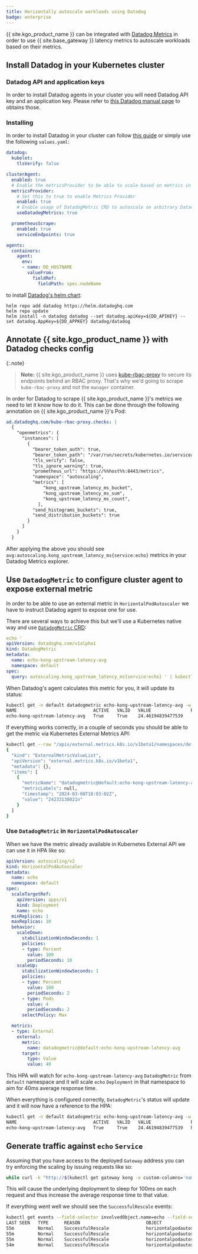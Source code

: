 ```yaml
---
title: Horizontally autoscale workloads using Datadog
badge: enterprise
---
```


{{ site.kgo_product_name }} can be integrated with [Datadog Metrics][dmetrics]
in order to use {{ site.base_gateway }} latency metrics to autoscale workloads
based on their metrics.

[dmetrics]: https://docs.datadoghq.com/metrics/

## Install Datadog in your Kubernetes cluster

### Datadog API and application keys

In order to install Datadog agents in your cluster you will need Datadog API key
and an application key. Please refer to [this Datadog manual page][ddkeys] to obtains those.

[ddkeys]: https://docs.datadoghq.com/account_management/api-app-keys/

### Installing

In order to install Datadog in your cluster can follow [this guide][ddk8sguide]
or simply use the following `values.yaml`:

```yaml
datadog:
  kubelet:
    tlsVerify: false

clusterAgent:
  enabled: true
  # Enable the metricsProvider to be able to scale based on metrics in Datadog
  metricsProvider:
    # Set this to true to enable Metrics Provider
    enabled: true
    # Enable usage of DatadogMetric CRD to autoscale on arbitrary Datadog queries
    useDatadogMetrics: true

  prometheusScrape:
    enabled: true
    serviceEndpoints: true

agents:
  containers:
    agent:
      env:
      - name: DD_HOSTNAME
        valueFrom:
          fieldRef:
            fieldPath: spec.nodeName
```

to install [Datadog's helm chart][ddchart]:

```
helm repo add datadog https://helm.datadoghq.com
helm repo update
helm install -n datadog datadog --set datadog.apiKey=${DD_APIKEY} --set datadog.AppKey=${DD_APPKEY} datadog/datadog
```

[ddk8sguide]: https://docs.datadoghq.com/containers/kubernetes/installation/?tab=helm
[ddchart]: https://github.com/DataDog/helm-charts/tree/main/charts/datadog

## Annotate {{ site.kgo_product_name }} with Datadog checks config

{:.note}
> **Note:** {{ site.kgo_product_name }} uses [kube-rbac-proxy][kuberbacproxy_github]
> to secure its endpoints behind an RBAC proxy. That's why we'd going to scrape `kube-rbac-proxy`
> and not the `manager` container.


In order for Datadog to scrape {{ site.kgo_product_name }}'s metrics we need to let it know how to do it.
This can be done through the following annotation on {{ site.kgo_product_name }}'s Pod:

```yaml
ad.datadoghq.com/kube-rbac-proxy.checks: |
  {
    "openmetrics": {
      "instances": [
        {
          "bearer_token_auth": true,
          "bearer_token_path": "/var/run/secrets/kubernetes.io/serviceaccount/token",
          "tls_verify": false,
          "tls_ignore_warning": true,
          "prometheus_url": "https://%%host%%:8443/metrics",
          "namespace": "autoscaling",
          "metrics": [
              "kong_upstream_latency_ms_bucket",
              "kong_upstream_latency_ms_sum",
              "kong_upstream_latency_ms_count",
            ],
          "send_histograms_buckets": true,
          "send_distribution_buckets": true
        }
      ]
    }
  }
```

After applying the above you should see `avg:autoscaling.kong_upstream_latency_ms{service:echo}` metrics in your Datadog Metrics explorer.

[kuberbacproxy_github]: https://github.com/brancz/kube-rbac-proxy

## Use `DatadogMetric` to configure cluster agent to expose external metric

In order to be able to use an external metric in `HorizontalPodAutoscaler` we have
to instruct Datadog agent to expose one for use.

There are several ways to achieve this but we'll use a Kubernetes native way and
use [`DatadogMetric` CRD][ddmetricguide]:

```yaml
echo '
apiVersion: datadoghq.com/v1alpha1
kind: DatadogMetric
metadata:
  name: echo-kong-upstream-latency-avg
  namespace: default
spec:
  query: autoscaling.kong_upstream_latency_ms{service:echo} ' | kubectl apply -f -
```

When Datadog's agent calculates this metric for you, it will update its status:

```bash
kubectl get -n default datadogmetric echo-kong-upstream-latency-avg -w
NAME                             ACTIVE   VALID   VALUE               REFERENCES         UPDATE TIME
echo-kong-upstream-latency-avg   True     True    24.46194839477539                      38s
```

If everything works correctly, in a couple of seconds you should be able to get the metric via Kubernetes External Metrics API:

```bash
kubectl get --raw "/apis/external.metrics.k8s.io/v1beta1/namespaces/default/datadogmetric@default:echo-kong-upstream-latency-avg" | jq
{
  "kind": "ExternalMetricValueList",
  "apiVersion": "external.metrics.k8s.io/v1beta1",
  "metadata": {},
  "items": [
    {
      "metricName": "datadogmetric@default:echo-kong-upstream-latency-avg",
      "metricLabels": null,
      "timestamp": "2024-03-08T18:03:02Z",
      "value": "24233138021n"
    }
  ]
}
```

[ddmetricguide]: https://docs.datadoghq.com/containers/guide/cluster_agent_autoscaling_metrics/?tab=helm#autoscaling-with-datadogmetric-queries

### Use `DatadogMetric` in `HorizontalPodAutoscaler`

When we have the metric already available in Kubernetes External API we can use it in HPA like so:

```yaml
apiVersion: autoscaling/v2
kind: HorizontalPodAutoscaler
metadata:
  name: echo
  namespace: default
spec:
  scaleTargetRef:
    apiVersion: apps/v1
    kind: Deployment
    name: echo
  minReplicas: 1
  maxReplicas: 10
  behavior:
    scaleDown:
      stabilizationWindowSeconds: 1
      policies:
      - type: Percent
        value: 100
        periodSeconds: 10
    scaleUp:
      stabilizationWindowSeconds: 1
      policies:
      - type: Percent
        value: 100
        periodSeconds: 2
      - type: Pods
        value: 4
        periodSeconds: 2
      selectPolicy: Max

  metrics:
  - type: External
    external:
      metric:
        name: datadogmetric@default:echo-kong-upstream-latency-avg
      target:
        type: Value
        value: 40
```

This HPA will watch for `echo-kong-upstream-latency-avg` `DatadogMetric` from `default` namespace and it will scale
`echo` `Deployment` in that namespace to aim for 40ms average response time.

When everything is configured correctly, `DatadogMetric`'s status will update and it will now have a reference to the HPA:

```bash
kubectl get -n default datadogmetric echo-kong-upstream-latency-avg -w
NAME                             ACTIVE   VALID   VALUE               REFERENCES         UPDATE TIME
echo-kong-upstream-latency-avg   True     True    24.46194839477539   hpa:default/echo   38s
```

## Generate traffic against `echo` `Service`

Assuming that you have access to the deployed `Gateway` address you can try enforcing the scaling by issuing requests like so:

```bash
while curl -k "http://$(kubectl get gateway kong -o custom-columns='name:.status.addresses[0].value' --no-headers -n default)/echo/shell?cmd=sleep%200.1" ; do sleep 1; done
```

This will cause the underlying deployment to sleep for 100ms on each request and thus increase the average response time to that value.

If everything went well we should see the `SuccessfulRescale` events:

```bash
kubectl get events --field-selector involvedObject.name=echo --field-selector involvedObject.kind=HorizontalPodAutoscaler -w
LAST SEEN   TYPE      REASON                         OBJECT                         MESSAGE
55m         Normal    SuccessfulRescale              horizontalpodautoscaler/echo   New size: 7; reason: All metrics below target
55m         Normal    SuccessfulRescale              horizontalpodautoscaler/echo   New size: 5; reason: All metrics below target
55m         Normal    SuccessfulRescale              horizontalpodautoscaler/echo   New size: 4; reason: All metrics below target
54m         Normal    SuccessfulRescale              horizontalpodautoscaler/echo   New size: 2; reason: All metrics below target
```

